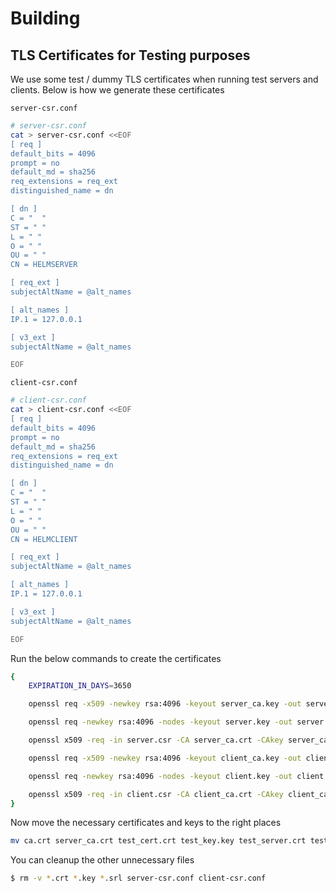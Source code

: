 # Building

## TLS Certificates for Testing purposes

We use some test / dummy TLS certificates when running test servers and clients.
Below is how we generate these certificates

`server-csr.conf`

```bash
# server-csr.conf
cat > server-csr.conf <<EOF
[ req ]
default_bits = 4096
prompt = no
default_md = sha256
req_extensions = req_ext
distinguished_name = dn

[ dn ]
C = "  "
ST = " "
L = " "
O = " "
OU = " "
CN = HELMSERVER

[ req_ext ]
subjectAltName = @alt_names

[ alt_names ]
IP.1 = 127.0.0.1

[ v3_ext ]
subjectAltName = @alt_names

EOF
```

`client-csr.conf`

```bash
# client-csr.conf
cat > client-csr.conf <<EOF
[ req ]
default_bits = 4096
prompt = no
default_md = sha256
req_extensions = req_ext
distinguished_name = dn

[ dn ]
C = "  "
ST = " "
L = " "
O = " "
OU = " "
CN = HELMCLIENT

[ req_ext ]
subjectAltName = @alt_names

[ alt_names ]
IP.1 = 127.0.0.1

[ v3_ext ]
subjectAltName = @alt_names

EOF
```

Run the below commands to create the certificates

```bash
{
    EXPIRATION_IN_DAYS=3650

    openssl req -x509 -newkey rsa:4096 -keyout server_ca.key -out server_ca.crt -days $EXPIRATION_IN_DAYS -nodes -subj "/C=  /ST= /L= /O= /CN=HELMSERVERCERTCA"

    openssl req -newkey rsa:4096 -nodes -keyout server.key -out server.csr -subj "/C=  /ST= /L= /O= /CN=HELMSERVER" -config server-csr.conf

    openssl x509 -req -in server.csr -CA server_ca.crt -CAkey server_ca.key -CAcreateserial -out server.crt -days $EXPIRATION_IN_DAYS -extensions v3_ext -extfile server-csr.conf

    openssl req -x509 -newkey rsa:4096 -keyout client_ca.key -out client_ca.crt -days $EXPIRATION_IN_DAYS -nodes -subj "/C=  /ST= /L= /O= /CN=HELMCLIENTCERTCA"

    openssl req -newkey rsa:4096 -nodes -keyout client.key -out client.csr -subj "/C=  /ST= /L= /O= /CN=HELMCLIENT" -config client-csr.conf

    openssl x509 -req -in client.csr -CA client_ca.crt -CAkey client_ca.key -CAcreateserial -out client.crt -days $EXPIRATION_IN_DAYS -extfile client-csr.conf
}
```

Now move the necessary certificates and keys to the right places

```bash
mv ca.crt server_ca.crt test_cert.crt test_key.key test_server.crt test_server.key testdata/tls/
```

You can cleanup the other unnecessary files

```bash
$ rm -v *.crt *.key *.srl server-csr.conf client-csr.conf
```
